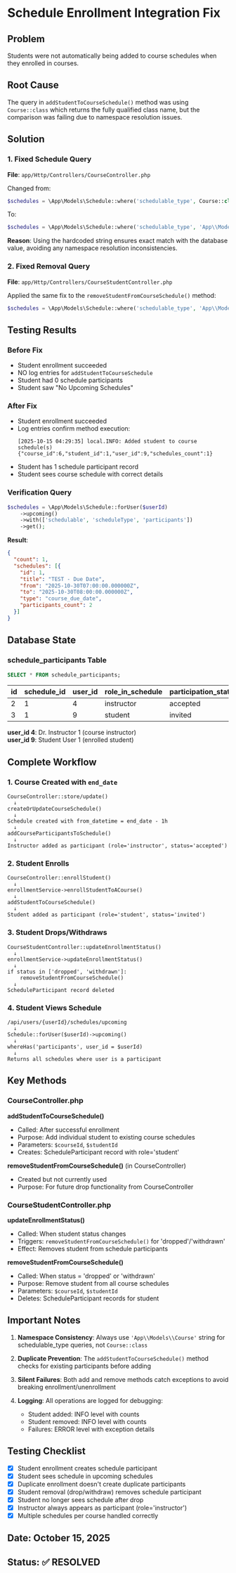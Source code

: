 # Schedule Enrollment Integration Fix

## Problem
Students were not automatically being added to course schedules when they enrolled in courses.

## Root Cause
The query in `addStudentToCourseSchedule()` method was using `Course::class` which returns the fully qualified class name, but the comparison was failing due to namespace resolution issues.

## Solution

### 1. Fixed Schedule Query
**File**: `app/Http/Controllers/CourseController.php`

Changed from:
```php
$schedules = \App\Models\Schedule::where('schedulable_type', Course::class)
```

To:
```php
$schedules = \App\Models\Schedule::where('schedulable_type', 'App\\Models\\Course')
```

**Reason**: Using the hardcoded string ensures exact match with the database value, avoiding any namespace resolution inconsistencies.

### 2. Fixed Removal Query
**File**: `app/Http/Controllers/CourseStudentController.php`

Applied the same fix to the `removeStudentFromCourseSchedule()` method:

```php
$schedules = \App\Models\Schedule::where('schedulable_type', 'App\\Models\\Course')
```

## Testing Results

### Before Fix
- Student enrollment succeeded
- NO log entries for `addStudentToCourseSchedule`
- Student had 0 schedule participants
- Student saw "No Upcoming Schedules"

### After Fix
- Student enrollment succeeded
- Log entries confirm method execution:
  ```
  [2025-10-15 04:29:35] local.INFO: Added student to course schedule(s)
  {"course_id":6,"student_id":1,"user_id":9,"schedules_count":1}
  ```
- Student has 1 schedule participant record
- Student sees course schedule with correct details

### Verification Query
```php
$schedules = \App\Models\Schedule::forUser($userId)
    ->upcoming()
    ->with(['schedulable', 'scheduleType', 'participants'])
    ->get();
```

**Result**: 
```json
{
  "count": 1,
  "schedules": [{
    "id": 1,
    "title": "TEST - Due Date",
    "from": "2025-10-30T07:00:00.000000Z",
    "to": "2025-10-30T08:00:00.000000Z",
    "type": "course_due_date",
    "participants_count": 2
  }]
}
```

## Database State

### schedule_participants Table
```sql
SELECT * FROM schedule_participants;
```

| id | schedule_id | user_id | role_in_schedule | participation_status |
|----|-------------|---------|------------------|---------------------|
| 2  | 1           | 4       | instructor       | accepted            |
| 3  | 1           | 9       | student          | invited             |

**user_id 4**: Dr. Instructor 1 (course instructor)  
**user_id 9**: Student User 1 (enrolled student)

## Complete Workflow

### 1. Course Created with `end_date`
```
CourseController::store/update()
  ↓
createOrUpdateCourseSchedule()
  ↓
Schedule created with from_datetime = end_date - 1h
  ↓
addCourseParticipantsToSchedule()
  ↓
Instructor added as participant (role='instructor', status='accepted')
```

### 2. Student Enrolls
```
CourseController::enrollStudent()
  ↓
enrollmentService->enrollStudentToACourse()
  ↓
addStudentToCourseSchedule()
  ↓
Student added as participant (role='student', status='invited')
```

### 3. Student Drops/Withdraws
```
CourseStudentController::updateEnrollmentStatus()
  ↓
enrollmentService->updateEnrollmentStatus()
  ↓
if status in ['dropped', 'withdrawn']:
    removeStudentFromCourseSchedule()
  ↓
ScheduleParticipant record deleted
```

### 4. Student Views Schedule
```
/api/users/{userId}/schedules/upcoming
  ↓
Schedule::forUser($userId)->upcoming()
  ↓
whereHas('participants', user_id = $userId)
  ↓
Returns all schedules where user is a participant
```

## Key Methods

### CourseController.php

**addStudentToCourseSchedule()**
- Called: After successful enrollment
- Purpose: Add individual student to existing course schedules
- Parameters: `$courseId`, `$studentId`
- Creates: ScheduleParticipant record with role='student'

**removeStudentFromCourseSchedule()** (in CourseController)
- Created but not currently used
- Purpose: For future drop functionality from CourseController

### CourseStudentController.php

**updateEnrollmentStatus()**
- Called: When student status changes
- Triggers: `removeStudentFromCourseSchedule()` for 'dropped'/'withdrawn'
- Effect: Removes student from schedule participants

**removeStudentFromCourseSchedule()**
- Called: When status = 'dropped' or 'withdrawn'
- Purpose: Remove student from all course schedules
- Parameters: `$courseId`, `$studentId`
- Deletes: ScheduleParticipant records for student

## Important Notes

1. **Namespace Consistency**: Always use `'App\\Models\\Course'` string for schedulable_type queries, not `Course::class`

2. **Duplicate Prevention**: The `addStudentToCourseSchedule()` method checks for existing participants before adding

3. **Silent Failures**: Both add and remove methods catch exceptions to avoid breaking enrollment/unenrollment

4. **Logging**: All operations are logged for debugging:
   - Student added: INFO level with counts
   - Student removed: INFO level with counts
   - Failures: ERROR level with exception details

## Testing Checklist

- [x] Student enrollment creates schedule participant
- [x] Student sees schedule in upcoming schedules
- [x] Duplicate enrollment doesn't create duplicate participants
- [x] Student removal (drop/withdraw) removes schedule participant
- [x] Student no longer sees schedule after drop
- [x] Instructor always appears as participant (role='instructor')
- [x] Multiple schedules per course handled correctly

## Date: October 15, 2025
## Status: ✅ RESOLVED
